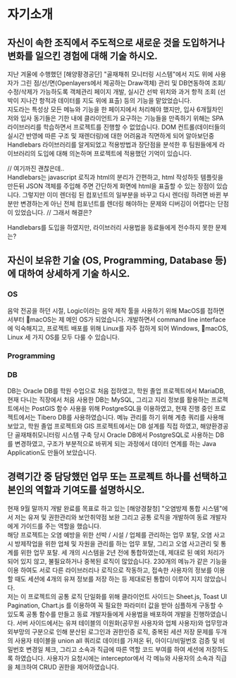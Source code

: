 # 자기소개

## 자신이 속한 조직에서 주도적으로 새로운 것을 도입하거나 변화를 일으킨 경험에 대해 기술 하시오.

지난 겨울에 수행했던 [해양황경공단] "골재채취 모니터링 시스템"에서 지도 위에 사용자가 그린 점/선/면(Openlayers에서 제공하는 Draw객체) 관리 및 DB연동하여 조회/수정/삭제가 가능하도록 객체관리 페이지 개발, 실시간 선박 위치와 과거 항적 조회 (선박이 지나간 항적과 데이터를 지도 위에 표출) 등의 기능을 맡았었습니다.  
지도라는 특성상 모든 메뉴와 기능을 한 페이지에서 처리해야 했지만, 입사 6개월차인 저와 입사 동기들은 기한 내에 클라이언트가 요구하는 기능들을 만족하기 위해는 SPA 라이브러리를 학습하면서 프로젝트를 진행할 수 없었습니다. DOM 컨트롤(데이터들의 실시간 반영에 따른 구조 및 재렌더링)에 대한 어려움과 직면하게 되어 알아보던중 Handlebars 라이브러리를 알게되었고 적용방법과 장단점을 분석한 후 팀원들에게 라이브러리의 도입에 대해 의논하며 프로젝트에 적용했던 기억이 있습니다.

// 여기까진 괜찮은데..  
Handlebars는 javascript 로직과 html의 분리가 간편하고, html 작성하듯 템플릿을 만든뒤 JSON 객체를 주입해 주면 간단하게 화면에 html을 표출할 수 있는 장점이 있습니다. 그렇지만 이미 렌더링 된 컴포넌트의 일부분을 바꾸고 다시 렌더링 하려면 바뀐 부분만 변경하는게 아닌 전체 컴포넌트를 렌더링 해야하는 문제와 디버깅이 어렵다는 단점이 있었습니다. // 그래서 해결은?

Handlebars를 도입을 하였지만, 라이브러리 사용법을 동료들에게 전수하지 못한 문제는?

## 자신이 보유한 기술 (OS, Programming, Database 등)에 대하여 상세하게 기술 하시오.

### OS

음악 전공을 하던 시절, Logic이라는 음악 제작 툴을 사용하기 위해 MacOS를 접하면서부터 macOS는 제 메인 OS가 되었습니다. 개발하면서 command line interface에 익숙해지고, 프로젝트 배포를 위해 Linux를 자주 접하게 되어 Windows, macOS, Linux 세 가지 OS를 모두 다룰 수 있습니다.

### Programming

### DB

DB는 Oracle DB를 학원 수업으로 처음 접하였고, 학원 졸업 프로젝트에서 MariaDB, 현재 다니는 직장에서 처음 사용한 DB는 MySQL, 그리고 지리 정보를 활용하는 프로젝트에서는 PostGIS 함수 사용을 위해 PostgreSQL을 이용하였고, 현재 진행 중인 프로젝트에서는 Tibero DB를 사용하였습니다. 메뉴 관리를 하기 위해 계층 쿼리를 사용해 보았고, 학원 졸업 프로젝트와 GIS 프로젝트에서는 DB 설계를 직접 하였고, 해양환경공단 골재채취모니터링 시스템 구축 당시 Oracle DB에서 PostgreSQL로 사용하는 DB를 변경하였고, 구조가 부분적으로 바뀌게 되는 과정에서 데이터 연계를 하는 Java Application도 만들어 보았습니다.

## 경력기간 중 담당했던 업무 또는 프로젝트 하나를 선택하고 본인의 역할과 기여도를 설명하시오.

현재 9월 말까지 개발 완료를 목표로 하고 있는 [해양경찰청] "오염방제 통합 시스템"에서 저는 유져 및 권한관리와 보안취약점 보완 그리고 공통 로직을 개발하여 동료 개발자에게 가이드를 주는 역할을 했습니다.  
해당 프로젝트는 오염 예방을 위한 선박 / 시설 / 업체를 관리하는 업무 포탈, 오염 사고 시 방제작업을 위한 업체 및 자원을 관리를 하는 업무 포탈, 그리고 오염 사고관리 및 통계를 위한 업무 포탈. 세 개의 시스템을 2년 전에 통합하였는데, 제대로 된 예외 처리가 되어 있지 않고, 불필요하거나 중복된 로직이 많았습니다. 230개의 메뉴가 같은 기능을 이용 하여도 서로 다른 라이브러리나 로직으로 작동하고, 접속한 사용자의 정보를 이용할 때도 세션에 4개의 유져 정보를 저장 하는 등 제대로된 통합이 이루어 지지 않았습니다.  
저는 이 프로젝트의 공통 로직 단일화를 위해 클라이언트 사이드는 Sheet.js, Toast UI Pagination, Chart.js 를 이용하여 꼭 필요한 파라미터 값을 받아 심플하게 구동할 수 있도록 공통 함수를 만들고 동료 개발자들에게 사용법을 배포하여 개발을 진행하였습니다. 서버 사이드에서는 유져 테이블의 이원화(공무원 사용자와 업체 사용자)와 업무망과 외부망의 구분으로 인해 분산된 로그인과 권한인증 로직, 중복된 세션 저장 문제를 두개의 사용자 테이블을 union all 쿼리로 데이터를 가져온 뒤, 아이디/비밀번호 검증 및 비밀번호 변경일 체크, 그리고 소속과 직급에 따른 역할 코드 부여를 하여 세션에 저장하도록 하였습니다. 사용자가 요청시에는 interceptor에서 각 메뉴와 사용자의 소속과 직급을 체크하여 CRUD 권한을 제어하였습니다.
